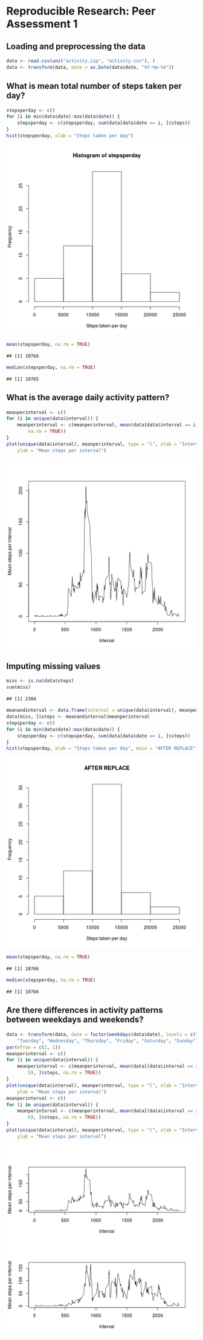 # Reproducible Research: Peer Assessment 1


## Loading and preprocessing the data

```r
data <- read.csv(unz("activity.zip", "activity.csv"), )
data <- transform(data, date = as.Date(data$date, "%Y-%m-%d"))
```

## What is mean total number of steps taken per day?

```r
stepsperday <- c()
for (i in min(data$date):max(data$date)) {
    stepsperday <- c(stepsperday, sum(data[data$date == i, ]$steps))
}
hist(stepsperday, xlab = "Steps taken per day")
```

![plot of chunk unnamed-chunk-2](figure/unnamed-chunk-2.png) 

```r
mean(stepsperday, na.rm = TRUE)
```

```
## [1] 10766
```

```r
median(stepsperday, na.rm = TRUE)
```

```
## [1] 10765
```

## What is the average daily activity pattern?

```r
meanperinterval <- c()
for (i in unique(data$interval)) {
    meanperinterval <- c(meanperinterval, mean(data[data$interval == i, ]$steps, 
        na.rm = TRUE))
}
plot(unique(data$interval), meanperinterval, type = "l", xlab = "Interval", 
    ylab = "Mean steps per interval")
```

![plot of chunk unnamed-chunk-3](figure/unnamed-chunk-3.png) 

## Imputing missing values

```r
miss <- is.na(data$steps)
sum(miss)
```

```
## [1] 2304
```

```r
meanandinterval <- data.frame(interval = unique(data$interval), meanperinterval)
data[miss, ]$steps <- meanandinterval$meanperinterval
stepsperday <- c()
for (i in min(data$date):max(data$date)) {
    stepsperday <- c(stepsperday, sum(data[data$date == i, ]$steps))
}
hist(stepsperday, xlab = "Steps taken per day", main = "AFTER REPLACE")
```

![plot of chunk unnamed-chunk-4](figure/unnamed-chunk-4.png) 

```r
mean(stepsperday, na.rm = TRUE)
```

```
## [1] 10766
```

```r
median(stepsperday, na.rm = TRUE)
```

```
## [1] 10766
```

## Are there differences in activity patterns between weekdays and weekends?

```r
data <- transform(data, date = factor(weekdays(data$date), levels = c("Monday", 
    "Tuesday", "Wednesday", "Thursday", "Friday", "Saturday", "Sunday")))
par(mfrow = c(2, 1))
meanperinterval <- c()
for (i in unique(data$interval)) {
    meanperinterval <- c(meanperinterval, mean(data[(data$interval == i & unclass(data$date) <= 
        5), ]$steps, na.rm = TRUE))
}
plot(unique(data$interval), meanperinterval, type = "l", xlab = "Interval", 
    ylab = "Mean steps per interval")
meanperinterval <- c()
for (i in unique(data$interval)) {
    meanperinterval <- c(meanperinterval, mean(data[(data$interval == i & unclass(data$date) >= 
        6), ]$steps, na.rm = TRUE))
}
plot(unique(data$interval), meanperinterval, type = "l", xlab = "Interval", 
    ylab = "Mean steps per interval")
```

![plot of chunk unnamed-chunk-5](figure/unnamed-chunk-5.png) 

